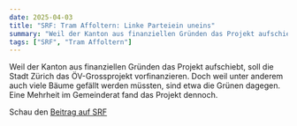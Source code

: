```yaml
---
date: 2025-04-03
title: "SRF: Tram Affoltern: Linke Parteiein uneins"
summary: "Weil der Kanton aus finanziellen Gründen das Projekt aufschiebt, soll die Stadt Zürich das ÖV-Grossprojekt vorfinanzieren. Doch weil unter anderem auch viele Bäume gefällt werden müssten, sind etwa die Grünen dagegen. Eine Mehrheit im Gemeinderat fand das Projekt dennoch."
tags: ["SRF", "Tram Affoltern"]
---
```


Weil der Kanton aus finanziellen Gründen das Projekt aufschiebt, soll die Stadt Zürich das ÖV-Grossprojekt vorfinanzieren. Doch weil unter anderem auch viele Bäume gefällt werden müssten, sind etwa die Grünen dagegen. Eine Mehrheit im Gemeinderat fand das Projekt dennoch.

Schau den [Beitrag auf SRF](https://www.srf.ch/audio/regionaljournal-zuerich-schaffhausen/tram-affoltern-linke-parteien-uneins?id=AUDI20250403_NR_0045)
